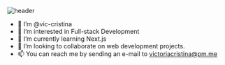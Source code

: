 ![header](https://capsule-render.vercel.app/api?type=wave&color=7F669D&height=300&section=header&text=hi&fontSize=90)

- 👋  I’m @vic-cristina
- 👀 I’m interested in Full-stack Development
- 🌱 I’m currently learning Next.js
- 💞️ I’m looking to collaborate on web development projects.
- 📫 You can reach me by sending an e-mail to victoriacristina@pm.me

<!---
vic-cristina/vic-cristina is a ✨ special ✨ repository because its `README.md` (this file) appears on your GitHub profile.
You can click the Preview link to take a look at your changes.
--->
